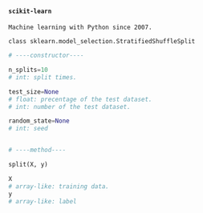 #### `scikit-learn`

```
Machine learning with Python since 2007.
```

`class sklearn.model_selection.StratifiedShuffleSplit`

```python
# ----constructor----

n_splits=10
# int: split times.

test_size=None
# float: precentage of the test dataset.
# int: number of the test dataset.

random_state=None
# int: seed


# ----method----

split(X, y)

X
# array-like: training data.
y
# array-like: label
```
